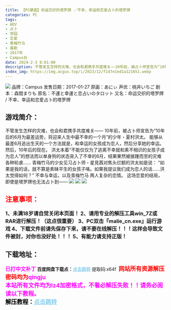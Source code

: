 ```yaml
---
title: 【PC硬盘】命运交织的塔罗牌 ／不幸、幸运和恋爱占卜的塔罗牌
categories: PC
tags:
- ADV
- 占卜
- 学园
- 恋爱
- 青梅竹马
- 喜剧
- 2017年
- Campus社
date: 2024-2-3 8:01:00
description: 不管发生怎样的灾难，也会和君携手共度难关――10年前，被占卜师宣告为“10年后的6月为最差运势，将迎来人生中最不幸的一个月”的少年・夏村洪太。能够从最差6月逃出生天的一个方法就是，和幸运的女孩成为恋人，然后分享她的幸运。然后，10年后的现在。洪太本着“不能仅仅为了逃离不幸就和素不相识的女孩子成为恋人”的想法而以单身狗的状态突入了不幸的6月，结果果然被接踵而至的灾难各种轮虐……
index_img: https://img.acgus.top/i/2023/12/f147e1ed1a121651.webp
---
```

![](https://img.acgus.top/i/2023/12/f147e1ed1a121651.webp)
品牌：Campus
发售日期：2017-01-27
原画：あにぃ
声优：桃井いちご
剧本：森間まりも
原名：不運と幸運と恋占いのタロット
又名：命运交织的塔罗牌 / 不幸、幸运和恋爱占卜的塔罗牌

## 游戏简介：
不管发生怎样的灾难，也会和君携手共度难关――
10年前，被占卜师宣告为“10年后的6月为最差运势，将迎来人生中最不幸的一个月”的少年・夏村洪太。
能够从最差6月逃出生天的一个方法就是，和幸运的女孩成为恋人，然后分享她的幸运。
然后，10年后的现在。
洪太本着“不能仅仅为了逃离不幸就和素不相识的女孩子成为恋人”的想法而以单身狗的状态突入了不幸的6月，结果果然被接踵而至的灾难各种轮虐……
青梅竹马的少女见习占卜师・星見茜对焦头烂额的洪太如是说：
“如果是我的话，就不算是素昧平生的女孩子咯。如果我提议我们成为恋人的话……洪太觉得如何？”
不幸与幸运，以及青梅竹马 两人复杂的恋情。
这场恋爱的结局，即使是塔罗牌也无法占卜到――
![](https://img.acgus.top/i/2023/12/41bc6034b6121657.webp)
![](https://img.acgus.top/i/2023/12/02b9ea0626121655.webp)
![](https://img.acgus.top/i/2023/12/6c207eae8e121653.webp)




## <font color=#FF0000 >注意事项：</font>
<font size=3><b>1、未满18岁请自觉关闭本页面！
2、请用专业的解压工具win_7Z或RAR进行解压！（这点很重要）
3、PC双击『malie_cn.exe』运行游戏
4、下载文件前请先保存下来，请不要在线解压！！！这样会导致文件被封，对你也没好处！！！
5、有能力请支持正版！</b></font>

## 下载地址：
<font color=#FF00FF size=3><b>已打中文补丁</b></font>
<b>百度网盘下载点：</b><a href="https://pan.baidu.com/s/17eqQB9ZSzwgUlm66wa_YEw?pwd=x64f" style="color: #87CEEB;"><b>点击跳转</b></a> 提取码:x64f
<a style="padding: 0" href="https://post.qingju.org/AD/"><img style="max-width:100%" src="https://img.acgus.top/i/2024/07/478f689b8021d8d499ab43d21acf137a.gif" alt=""></a>
<b><font color=#FF0000 size=4>网站所有资源解压密码均为</b></font><b><font color=#FF00FF size=4>qingju</font><font color=#FF0000 ></font></b><br><b><font color=#FF00FF size=4>本站所有文件均为lz4加密格式，不看必解压失败！！请务必阅读以下教程。</b></font><br><b><font color=#000 size=4>解压教程：</b><a href="https://post.qingju.org/tutorial/000/" style="color: #87CEEB;"><b>点击跳转</b></a>